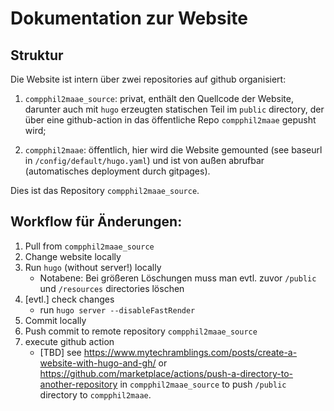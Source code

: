 # Dokumentation zur Website

## Struktur

Die Website ist intern über zwei repositories auf github organisiert:

1. `compphil2maae_source`: privat, enthält den Quellcode der Website, darunter auch mit `hugo` erzeugten statischen Teil im `public` directory, der über eine github-action in das öffentliche Repo `compphil2maae` gepusht wird;

2. `compphil2maae`: öffentlich, hier wird die Website gemounted (see baseurl in `/config/default/hugo.yaml`) und ist von außen abrufbar (automatisches deployment durch gitpages).

Dies ist das Repository `compphil2maae_source`.

## Workflow für Änderungen:

1. Pull from `compphil2maae_source` 
2. Change website locally
3. Run `hugo` (without server!) locally
   - Notabene: Bei größeren Löschungen muss man evtl. zuvor `/public` und `/resources` directories löschen
4. [evtl.] check changes
   - run `hugo server --disableFastRender`
5. Commit locally
6. Push commit to remote repository `compphil2maae_source`
7. execute github action
   - [TBD] see https://www.mytechramblings.com/posts/create-a-website-with-hugo-and-gh/ or https://github.com/marketplace/actions/push-a-directory-to-another-repository
   in `compphil2maae_source` to push `/public` directory to `compphil2maae`.
